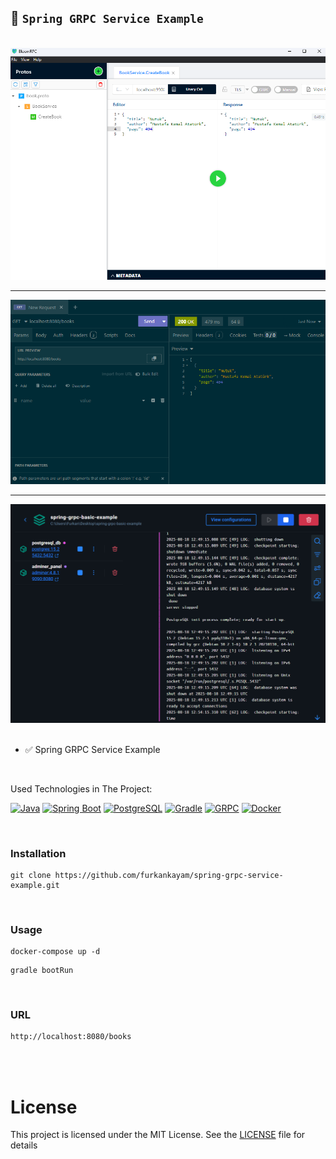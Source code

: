 ## 📄 `Spring GRPC Service Example`

<br>

<div align="center">
<img src="./images/BloomRPC.png" alt="bloomrpc">
</div>

---

<div align="center">
<img src="./images/Insomnia.png" alt="insomnia">
</div>

---

<div align="center">
<img src="./images/Docker.png" alt="docker">
</div>

<br>

- ✅ Spring GRPC Service Example

<br>

Used Technologies in The Project:

[![Java](https://img.shields.io/badge/java-17.0-000?style=for-the-badge&logo=openjdk&logoColor=white&color=FF9A00)](https://www.java.com/en/)
[![Spring Boot](https://img.shields.io/badge/spring%20boot-3.1-000?style=for-the-badge&logo=springboot&logoColor=white&color=6DB33F)](https://spring.io/)
[![PostgreSQL](https://img.shields.io/badge/PostgreSQL-15.2-000?style=for-the-badge&logo=postgresql&logoColor=white&color=4479A1)](https://www.postgresql.org/)
[![Gradle](https://img.shields.io/badge/Gradle-9.0-000?style=for-the-badge&logo=gradle&logoColor=white&color=02303A)](https://gradle.org/)
[![GRPC](https://img.shields.io/badge/GRPC-1.74-000?style=for-the-badge&logo=trpc&logoColor=white&color=FAE742)](https://grpc.io/)
[![Docker](https://img.shields.io/badge/Docker-28.3-000?style=for-the-badge&logo=Docker&logoColor=white&color=2496ED)](https://docs.docker.com/)

<br>

### Installation

```shell
git clone https://github.com/furkankayam/spring-grpc-service-example.git
```

<br>

### Usage

```shell
docker-compose up -d
```

```shell
gradle bootRun
```

<br>

### URL

```bash
http://localhost:8080/books
```

<br>

<br>

# License

This project is licensed under the MIT License. See the [LICENSE](LICENSE) file for details
